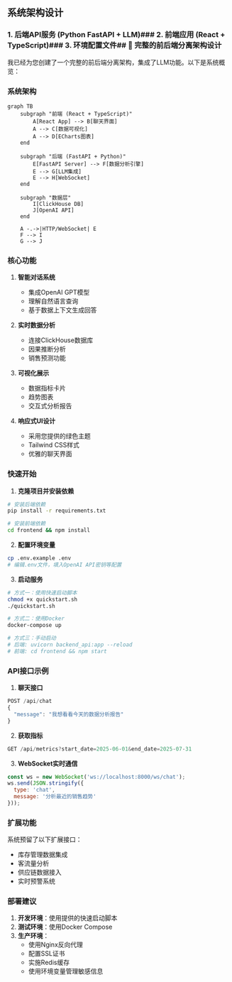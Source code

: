 
## 系统架构设计

### 1. **后端API服务** (Python FastAPI + LLM)### 2. **前端应用** (React + TypeScript)### 3. **环境配置文件**## 🎯 完整的前后端分离架构设计

我已经为您创建了一个完整的前后端分离架构，集成了LLM功能。以下是系统概览：

### 系统架构

```mermaid
graph TB
    subgraph "前端 (React + TypeScript)"
        A[React App] --> B[聊天界面]
        A --> C[数据可视化]
        A --> D[ECharts图表]
    end
    
    subgraph "后端 (FastAPI + Python)"
        E[FastAPI Server] --> F[数据分析引擎]
        E --> G[LLM集成]
        E --> H[WebSocket]
    end
    
    subgraph "数据层"
        I[ClickHouse DB]
        J[OpenAI API]
    end
    
    A -.->|HTTP/WebSocket| E
    F --> I
    G --> J
```

### 核心功能

1. **智能对话系统**
   - 集成OpenAI GPT模型
   - 理解自然语言查询
   - 基于数据上下文生成回答

2. **实时数据分析**
   - 连接ClickHouse数据库
   - 因果推断分析
   - 销售预测功能

3. **可视化展示**
   - 数据指标卡片
   - 趋势图表
   - 交互式分析报告

4. **响应式UI设计**
   - 采用您提供的绿色主题
   - Tailwind CSS样式
   - 优雅的聊天界面

### 快速开始

1. **克隆项目并安装依赖**
```bash
# 安装后端依赖
pip install -r requirements.txt

# 安装前端依赖
cd frontend && npm install
```

2. **配置环境变量**
```bash
cp .env.example .env
# 编辑.env文件，填入OpenAI API密钥等配置
```

3. **启动服务**
```bash
# 方式一：使用快速启动脚本
chmod +x quickstart.sh
./quickstart.sh

# 方式二：使用Docker
docker-compose up

# 方式三：手动启动
# 后端: uvicorn backend_api:app --reload
# 前端: cd frontend && npm start
```

### API接口示例

1. **聊天接口**
```javascript
POST /api/chat
{
  "message": "我想看看今天的数据分析报告"
}
```

2. **获取指标**
```javascript
GET /api/metrics?start_date=2025-06-01&end_date=2025-07-31
```

3. **WebSocket实时通信**
```javascript
const ws = new WebSocket('ws://localhost:8000/ws/chat');
ws.send(JSON.stringify({
  type: 'chat',
  message: '分析最近的销售趋势'
}));
```

### 扩展功能

系统预留了以下扩展接口：
- 库存管理数据集成
- 客流量分析
- 供应链数据接入
- 实时预警系统

### 部署建议

1. **开发环境**：使用提供的快速启动脚本
2. **测试环境**：使用Docker Compose
3. **生产环境**：
   - 使用Nginx反向代理
   - 配置SSL证书
   - 实施Redis缓存
   - 使用环境变量管理敏感信息
